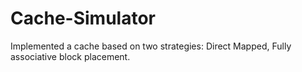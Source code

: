 # Cache-Simulator
Implemented a cache based on two strategies: Direct Mapped, Fully associative block placement.
